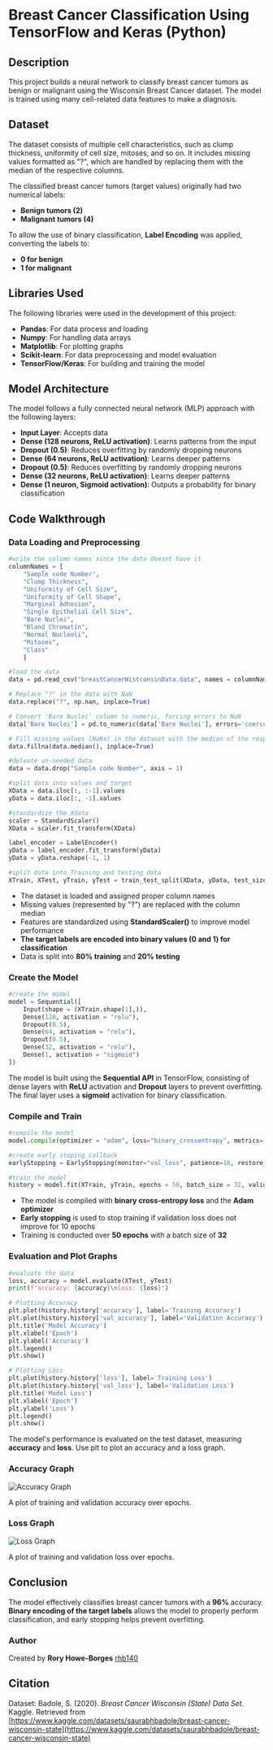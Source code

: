 # Breast Cancer Classification Using TensorFlow and Keras (Python)

## Description

This project builds a neural network to classify breast cancer tumors as benign or malignant using the Wisconsin Breast Cancer dataset. The model is trained using many cell-related data features to make a diagnosis.

## Dataset

The dataset consists of multiple cell characteristics, such as clump thickness, uniformity of cell size, mitoses, and so on. It includes missing values formatted as "?", which are handled by replacing them with the median of the respective columns.

The classified breast cancer tumors (target values) originally had two numerical labels:
- **Benign tumors (2)**
- **Malignant tumors (4)**

To allow the use of binary classification, **Label Encoding** was applied, converting the labels to:
- **0 for benign**
- **1 for malignant**

## Libraries Used

The following libraries were used in the development of this project:
- **Pandas**: For data process and loading
- **Numpy**: For handling data arrays
- **Matplotlib**: For plotting graphs
- **Scikit-learn**: For data preprocessing and model evaluation
- **TensorFlow/Keras**: For building and training the model

## Model Architecture

The model follows a fully connected neural network (MLP) approach with the following layers:
- **Input Layer**: Accepts data
- **Dense (128 neurons, ReLU activation)**: Learns patterns from the input
- **Dropout (0.5)**: Reduces overfitting by randomly dropping neurons
- **Dense (64 neurons, ReLU activation)**: Learns deeper patterns
- **Dropout (0.5)**: Reduces overfitting by randomly dropping neurons
- **Dense (32 neurons, ReLU activation)**: Learns deeper patterns
- **Dense (1 neuron, Sigmoid activation)**: Outputs a probability for binary classification

## Code Walkthrough

### Data Loading and Preprocessing
```python
#write the column names since the data doesnt have it
columnNames = [
    "Sample code Number",
    "Clump Thickness", 
    "Uniformity of Cell Size", 
    "Uniformity of Cell Shape", 
    "Marginal Adhesion",
    "Single Epithelial Cell Size",
    "Bare Nuclei",
    "Bland Chromatin",
    "Normal Nucleoli",
    "Mitoses",
    "Class"              
    ]

#load the data
data = pd.read_csv("breastCancerWistconsinData.data", names = columnNames)

# Replace "?" in the data with NaN
data.replace("?", np.nan, inplace=True)

# Convert 'Bare Nuclei' column to numeric, forcing errors to NaN
data['Bare Nuclei'] = pd.to_numeric(data['Bare Nuclei'], errors='coerce')

# Fill missing values (NaNs) in the dataset with the median of the respective columns
data.fillna(data.median(), inplace=True)

#deleate un-needed data
data = data.drop("Sample code Number", axis = 1)

#split data into values and target
XData = data.iloc[:, :-1].values
yData = data.iloc[:, -1].values

#standardize the Xdata
scaler = StandardScaler()
XData = scaler.fit_transform(XData)

label_encoder = LabelEncoder()
yData = label_encoder.fit_transform(yData)
yData = yData.reshape(-1, 1)

#split data into Training and testing data
XTrain, XTest, yTrain, yTest = train_test_split(XData, yData, test_size = 0.2, random_state = 40)
```

- The dataset is loaded and assigned proper column names
- Missing values (represented by "?") are replaced with the column median
- Features are standardized using **StandardScaler()** to improve model performance
- **The target labels are encoded into binary values (0 and 1) for classification**
- Data is split into **80% training** and **20% testing**

### Create the Model
```python
#create the model
model = Sequential([
    Input(shape = (XTrain.shape[1],)),
    Dense(128, activation = "relu"),
    Dropout(0.5),
    Dense(64, activation = "relu"),
    Dropout(0.5),
    Dense(32, activation = "relu"),
    Dense(1, activation = "sigmoid")
])
```
The model is built using the **Sequential API** in TensorFlow, consisting of dense layers with **ReLU** activation and **Dropout** layers to prevent overfitting. The final layer uses a **sigmoid** activation for binary classification.

### Compile and Train
```python
#compile the model
model.compile(optimizer = "adam", loss="binary_crossentropy", metrics=["accuracy"])

#create early stoping callback
earlyStopping = EarlyStopping(monitor="val_loss", patience=10, restore_best_weights=True)

#train the model
history = model.fit(XTrain, yTrain, epochs = 50, batch_size = 32, validation_data = (XTest, yTest), callbacks=[earlyStopping])
```

- The model is compiled with **binary cross-entropy loss** and the **Adam optimizer**
- **Early stopping** is used to stop training if validation loss does not improve for 10 epochs
- Training is conducted over **50 epochs** with a batch size of **32**

### Evaluation and Plot Graphs
```python
#evaluate the data
loss, accuracy = model.evaluate(XTest, yTest)
print(f"accuracy: {accuracy}\nloss: {loss}")

# Plotting Accuracy
plt.plot(history.history['accuracy'], label='Training Accuracy')
plt.plot(history.history['val_accuracy'], label='Validation Accuracy')
plt.title('Model Accuracy')
plt.xlabel('Epoch')
plt.ylabel('Accuracy')
plt.legend()
plt.show()

# Plotting Loss
plt.plot(history.history['loss'], label='Training Loss')
plt.plot(history.history['val_loss'], label='Validation Loss')
plt.title('Model Loss')
plt.xlabel('Epoch')
plt.ylabel('Loss')
plt.legend()
plt.show()
```

The model's performance is evaluated on the test dataset, measuring **accuracy** and **loss**. Use plt to plot an accuracy and a loss graph.

### Accuracy Graph
![Accuracy Graph](https://github.com/rhb140/Breast-Cancer-Classification-NN/blob/main/BreastCancer_Diagnosis_Accuracy_Graph.jpg?raw=true)

A plot of training and validation accuracy over epochs.

### Loss Graph
![Loss Graph](https://github.com/rhb140/Breast-Cancer-Classification-NN/blob/main/BreastCancer_Diagnosis_Loss_Graph.jpg?raw=true)

A plot of training and validation loss over epochs.

## Conclusion

The model effectively classifies breast cancer tumors with a **96%** accuracy. **Binary encoding of the target labels** allows the model to properly perform classification, and early stopping helps prevent overfitting.

### Author
Created by **Rory Howe-Borges**
[rhb140](https://github.com/rhb140)

## Citation
Dataset:
Badole, S. (2020). *Breast Cancer Wisconsin (State) Data Set*. Kaggle. Retrieved from [https://www.kaggle.com/datasets/saurabhbadole/breast-cancer-wisconsin-state](https://www.kaggle.com/datasets/saurabhbadole/breast-cancer-wisconsin-state)

